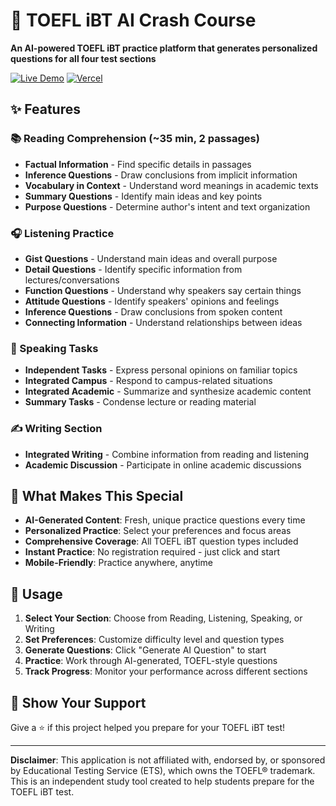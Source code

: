 # 🚀 TOEFL iBT AI Crash Course

**An AI-powered TOEFL iBT practice platform that generates personalized questions for all four test sections**

[![Live Demo](https://img.shields.io/badge/Live-Demo-brightgreen)](https://crash-toefl.vercel.app/)
[![Vercel](https://img.shields.io/badge/Deployed%20on-Vercel-black)](https://vercel.com)

## ✨ Features

### 📚 Reading Comprehension (~35 min, 2 passages)
- **Factual Information** - Find specific details in passages
- **Inference Questions** - Draw conclusions from implicit information
- **Vocabulary in Context** - Understand word meanings in academic texts
- **Summary Questions** - Identify main ideas and key points
- **Purpose Questions** - Determine author's intent and text organization

### 🎧 Listening Practice
- **Gist Questions** - Understand main ideas and overall purpose
- **Detail Questions** - Identify specific information from lectures/conversations
- **Function Questions** - Understand why speakers say certain things
- **Attitude Questions** - Identify speakers' opinions and feelings
- **Inference Questions** - Draw conclusions from spoken content
- **Connecting Information** - Understand relationships between ideas

### 🎤 Speaking Tasks
- **Independent Tasks** - Express personal opinions on familiar topics
- **Integrated Campus** - Respond to campus-related situations
- **Integrated Academic** - Summarize and synthesize academic content
- **Summary Tasks** - Condense lecture or reading material

### ✍️ Writing Section
- **Integrated Writing** - Combine information from reading and listening
- **Academic Discussion** - Participate in online academic discussions

## 🎯 What Makes This Special

- **AI-Generated Content**: Fresh, unique practice questions every time
- **Personalized Practice**: Select your preferences and focus areas
- **Comprehensive Coverage**: All TOEFL iBT question types included
- **Instant Practice**: No registration required - just click and start
- **Mobile-Friendly**: Practice anywhere, anytime


## 📱 Usage

1. **Select Your Section**: Choose from Reading, Listening, Speaking, or Writing
2. **Set Preferences**: Customize difficulty level and question types
3. **Generate Questions**: Click "Generate AI Question" to start
4. **Practice**: Work through AI-generated, TOEFL-style questions
5. **Track Progress**: Monitor your performance across different sections

## 🌟 Show Your Support

Give a ⭐️ if this project helped you prepare for your TOEFL iBT test!

---

**Disclaimer**: This application is not affiliated with, endorsed by, or sponsored by Educational Testing Service (ETS), which owns the TOEFL® trademark. This is an independent study tool created to help students prepare for the TOEFL iBT test.
